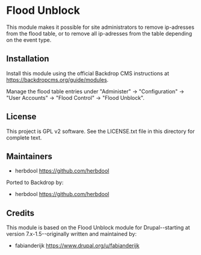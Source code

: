 Flood Unblock
=============

This module makes it possible for site administrators to remove ip-adresses from the flood table, or to remove all ip-adresses from the table depending on the event type.

Installation
------------

Install this module using the official Backdrop CMS instructions at https://backdropcms.org/guide/modules.

Manage the flood table entries under "Administer" -> "Configuration" -> "User Accounts" -> "Flood Control" -> "Flood Unblock".

License
-------

This project is GPL v2 software. See the LICENSE.txt file in this directory for complete text.

Maintainers
-----------

- herbdool <https://github.com/herbdool>

Ported to Backdrop by:

- herbdool <https://github.com/herbdool>

Credits
-------

This module is based on the Flood Unblock module for Drupal--starting at version 7.x-1.5--originally written and maintained by:

- fabianderijk <https://www.drupal.org/u/fabianderijk>
